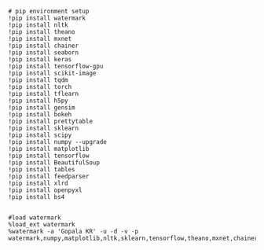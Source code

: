 
    # pip environment setup
    !pip install watermark
    !pip install nltk
    !pip install theano
    !pip install mxnet
    !pip install chainer
    !pip install seaborn
    !pip install keras
    !pip install tensorflow-gpu
    !pip install scikit-image
    !pip install tqdm
    !pip install torch
    !pip install tflearn
    !pip install h5py
    !pip install gensim
    !pip install bokeh
    !pip install prettytable
    !pip install sklearn
    !pip install scipy
    !pip install numpy --upgrade
    !pip install matplotlib
    !pip install tensorflow
    !pip install BeautifulSoup
    !pip install tables 
    !pip install feedparser
    !pip install xlrd
    !pip install openpyxl
    !pip install bs4
    
      
    #load watermark
    %load_ext watermark
    %watermark -a 'Gopala KR' -u -d -v -p watermark,numpy,matplotlib,nltk,sklearn,tensorflow,theano,mxnet,chainer,seaborn,keras,tflearn,bokeh,gensim
 
